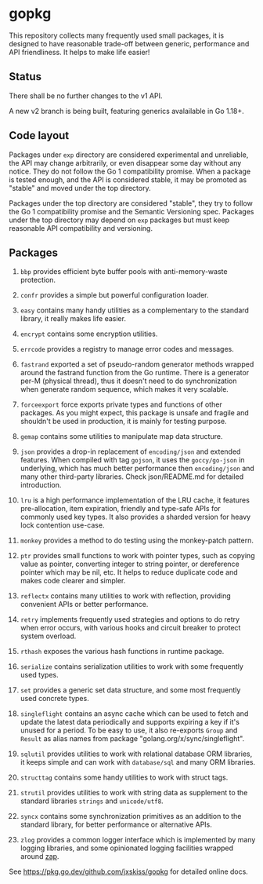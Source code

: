 # gopkg

This repository collects many frequently used small packages, it is designed
to have reasonable trade-off between generic, performance and API friendliness.
It helps to make life easier!

## Status

There shall be no further changes to the v1 API.

A new v2 branch is being built, featuring generics avalailable in Go 1.18+.

## Code layout

Packages under `exp` directory are considered experimental and unreliable,
the API may change arbitrarily, or even disappear some day without any notice.
They do not follow the Go 1 compatibility promise.
When a package is tested enough, and the API is considered stable, it may be promoted
as "stable" and moved under the top directory.

Packages under the top directory are considered "stable", they try to follow the
Go 1 compatibility promise and the Semantic Versioning spec.
Packages under the top directory may depend on `exp` packages but must keep
reasonable API compatibility and versioning.

## Packages

1. `bbp` provides efficient byte buffer pools with anti-memory-waste protection.

1. `confr` provides a simple but powerful configuration loader.

1. `easy` contains many handy utilities as a complementary to the standard library,
   it really makes life easier.

1. `encrypt` contains some encryption utilities.

1. `errcode` provides a registry to manage error codes and messages.

1. `fastrand` exported a set of pseudo-random generator methods wrapped around the fastrand
   function from the Go runtime. There is a generator per-M (physical thread), thus it doesn't
   need to do synchronization when generate random sequence, which makes it very scalable.

1. `forceexport` force exports private types and functions of other packages. As you might
   expect, this package is unsafe and fragile and shouldn't be used in production, it is
   mainly for testing purpose.

1. `gemap` contains some utilities to manipulate map data structure.

1. `json` provides a drop-in replacement of `encoding/json` and extended features.
   When compiled with tag `gojson`, it uses the `goccy/go-json` in underlying, which has
   much better performance then `encoding/json` and many other third-party libraries.
   Check json/README.md for detailed introduction.

1. `lru` is a high performance implementation of the LRU cache, it features pre-allocation,
   item expiration, friendly and type-safe APIs for commonly used key types.
   It also provides a sharded version for heavy lock contention use-case.

1. `monkey` provides a method to do testing using the monkey-patch pattern.

1. `ptr` provides small functions to work with pointer types, such as copying value as pointer,
   converting integer to string pointer, or dereference pointer which may be nil, etc.
   It helps to reduce duplicate code and makes code clearer and simpler.

1. `reflectx` contains many utilities to work with reflection, providing convenient APIs
   or better performance.

1. `retry` implements frequently used strategies and options to do retry when error
   occurs, with various hooks and circuit breaker to protect system overload.

1. `rthash` exposes the various hash functions in runtime package.

1. `serialize` contains serialization utilities to work with some frequently used types.

1. `set` provides a generic set data structure, and some most frequently used concrete types.

1. `singleflight` contains an async cache which can be used to fetch and update the
   latest data periodically and supports expiring a key if it's unused for a period.
   To be easy to use, it also re-exports `Group` and `Result` as alias names from package
   "golang.org/x/sync/singleflight". 

1. `sqlutil` provides utilities to work with relational database ORM libraries,
   it keeps simple and can work with `database/sql` and many ORM libraries.

1. `structtag` contains some handy utilities to work with struct tags.

1. `strutil` provides utilities to work with string data as supplement to the standard
   libraries `strings` and `unicode/utf8`.

1. `syncx` contains some synchronization primitives as an addition to the standard library,
   for better performance or alternative APIs.

1. `zlog` provides a common logger interface which is implemented by
   many logging libraries, and some opinionated logging facilities wrapped around
   [zap](https://github.com/uber-go/zap).

See https://pkg.go.dev/github.com/jxskiss/gopkg for detailed online docs.
